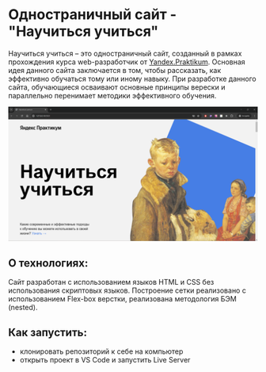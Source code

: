 # Одностраничный сайт - "Научиться учиться"
Научиться учиться – это одностраничный сайт, созданный в рамках прохождения курса web-разработчик от [Yandex.Praktikum](https://practicum.yandex.ru/). Основная идея данного сайта заключается в том, чтобы рассказать, как эффективно обучаться тому или иному навыку. При разработке данного сайта, обучающиеся осваивают основные принципы верески и параллельно перенимает методики эффективного обучения.

![](./images/result.png)

## О технологиях:

Сайт разработан с использованием языков HTML и CSS без использования скриптовых языков. Построение сетки реализовано с использованием Flex-box верстки, реализована методология БЭМ (nested).

## Как запустить:

- клонировать репозиторий к себе на компьютер
- открыть проект в VS Code и запустить Live Server
